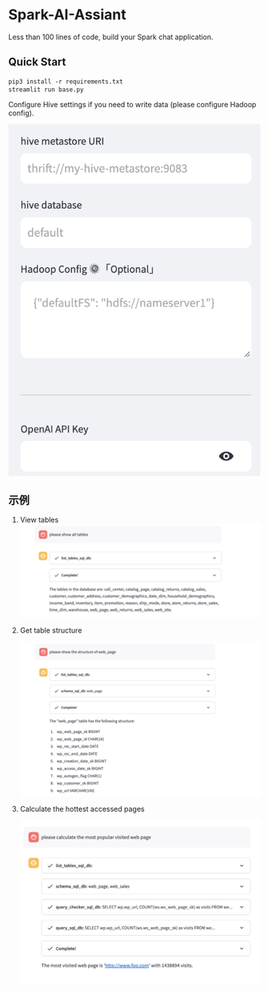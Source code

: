 # Spark-AI-Assiant

Less than 100 lines of code, build your Spark chat application.



## Quick Start



```shell
pip3 install -r requirements.txt
streamlit run base.py
```

Configure Hive settings if you need to write data (please configure Hadoop config).



![xx](docs/images/1.png)





## 示例

1. View tables ![截屏2023-09-17 10.03.52](docs/images/2.png)

2. Get table structure


   ![截屏2023-09-17 10.06.31](docs/images/3.png)

3. Calculate the hottest accessed pages

   ![截屏2023-09-17 10.08.26](docs/images/4.png)